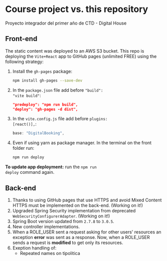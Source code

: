 # Course project vs. this repository

Proyecto integrador del primer año de CTD - Digital House

## Front-end

The static content was deployed to an AWS S3 bucket. This repo is deploying the <code>Vite+React</code> app to GitHub pages (unlimited FREE) using the following strategy:

1. Install the <code>gh-pages</code> package:

    ```bash
    npm install gh-pages --save-dev
    ```
    
2. In the <code>package.json</code> file add before <code>"build": "vite build"</code>:

    ```json
    "predeploy": "npm run build",
    "deploy": "gh-pages -d dist",
    ```

3. In the <code>vite.config.js</code> file add before <code>plugins: [react()],</code>:

    ```js
    base: "DigitalBooking",
    ```
    
4. Even if using yarn as package manager. In the terminal on the front folder run:

    ```bash
    npm run deploy
    ```
    
**To update app deployment:** run the <code>npm run deploy</code> command again.

## Back-end

1. Thanks to using GitHub pages that use HTTPS and avoid Mixed Content HTTPS must be implemented on the back-end. (Working on it!)
2. Upgraded Spring Security implementation from deprecated <code>WebSecurityConfigurerAdapter</code>. (Working on it!)
3. Spring Boot version updated from <code>2.7.8</code> to <code>3.0.5</code>.
4. New controller implementations.
5. When a ROLE_USER sent a request asking for other users' resources an exception **error** was sent as a response. Now, when a ROLE_USER sends a request is **modified** to get only its resources.
6. Exeption handling of:
    - Repeated names on tipolitica
